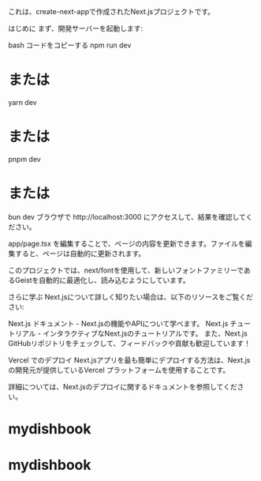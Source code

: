 これは、create-next-appで作成されたNext.jsプロジェクトです。

はじめに
まず、開発サーバーを起動します:

bash
コードをコピーする
npm run dev
# または
yarn dev
# または
pnpm dev
# または
bun dev
ブラウザで http://localhost:3000 にアクセスして、結果を確認してください。

app/page.tsx を編集することで、ページの内容を更新できます。ファイルを編集すると、ページは自動的に更新されます。

このプロジェクトでは、next/fontを使用して、新しいフォントファミリーであるGeistを自動的に最適化し、読み込むようにしています。

さらに学ぶ
Next.jsについて詳しく知りたい場合は、以下のリソースをご覧ください:

Next.js ドキュメント - Next.jsの機能やAPIについて学べます。
Next.js チュートリアル - インタラクティブなNext.jsのチュートリアルです。
また、Next.js GitHubリポジトリをチェックして、フィードバックや貢献も歓迎しています！

Vercel でのデプロイ
Next.jsアプリを最も簡単にデプロイする方法は、Next.jsの開発元が提供しているVercel プラットフォームを使用することです。

詳細については、Next.jsのデプロイに関するドキュメントを参照してください。

# mydishbook
# mydishbook
